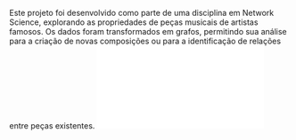 Este projeto foi desenvolvido como parte de uma disciplina em Network Science, explorando as propriedades de peças musicais de artistas famosos. Os dados foram transformados em grafos, permitindo sua análise para a criação de novas composições ou para a identificação de relações entre peças existentes.
![Alt text](./pdfresizer.com-pdf-crop.pdf?raw=true "Exemplo")
